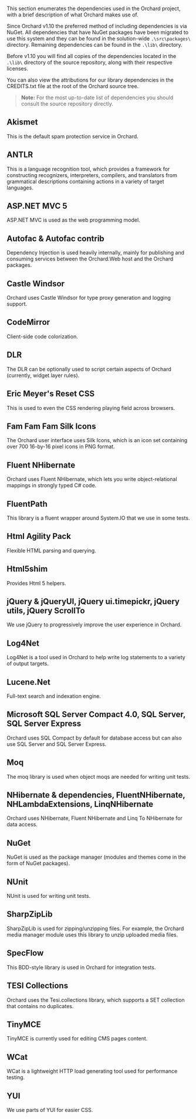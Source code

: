 This section enumerates the dependencies used in the Orchard project, with a brief description of what Orchard makes use of. 

Since Orchard v1.10 the preferred method of including dependencies is via NuGet. All dependencies that have NuGet packages have been migrated to use this system and they can be found in the solution-wide `.\src\packages\` directory. Remaining dependencies can be found in the `.\lib\` directory.

Before v1.10 you will find all copies of the dependencies located in the `.\lib\` directory of the source repository, along with their respective licenses.

You can also view the attributions for our library dependencies in the CREDITS.txt file at the root of the Orchard source tree.

> **Note:** For the most up-to-date list of dependencies you should consult the source repository directly.

## Akismet
This is the default spam protection service in Orchard.

## ANTLR
This is a language recognition tool, which provides a framework for constructing recognizers, interpreters, compilers, and translators from grammatical descriptions containing actions in a variety of target languages.

## ASP.NET MVC 5
ASP.NET MVC is used as the web programming model.

## Autofac & Autofac contrib
Dependency Injection is used heavily internally, mainly for publishing and consuming services between the Orchard.Web host and the Orchard packages. 

## Castle Windsor
Orchard uses Castle Windsor for type proxy generation and logging support.

## CodeMirror
Client-side code colorization.

## DLR
The DLR can be optionally used to script certain aspects of Orchard (currently, widget layer rules).

## Eric Meyer's Reset CSS
This is used to even the CSS rendering playing field across browsers.

## Fam Fam Fam Silk Icons
The Orchard user interface uses Silk Icons, which is an icon set containing over 700 16-by-16 pixel icons in PNG format. 

## Fluent NHibernate
Orchard uses Fluent NHibernate, which lets you write object-relational mappings in strongly typed C# code.

## FluentPath
This library is a fluent wrapper around System.IO that we use in some tests.

## Html Agility Pack
Flexible HTML parsing and querying.

## Html5shim
Provides Html 5 helpers.

## jQuery & jQueryUI, jQuery ui.timepickr, jQuery utils, jQuery ScrollTo
We use jQuery to progressively improve the user experience in Orchard.

## Log4Net
Log4Net is a tool used in Orchard to help write log statements to a variety of output targets.

## Lucene.Net
Full-text search and indexation engine.

## Microsoft SQL Server Compact 4.0, SQL Server, SQL Server Express
Orchard uses SQL Compact by default for database access but can also use SQL Server and SQL Server Express.

## Moq
The moq library is used when object moqs are needed for writing unit tests.

## NHibernate & dependencies, FluentNHibernate, NHLambdaExtensions, LinqNHibernate
Orchard uses NHibernate, Fluent NHibernate and Linq To NHibernate for data access.

## NuGet
NuGet is used as the package manager (modules and themes come in the form of NuGet packages).

## NUnit
NUnit is used for writing unit tests.

## SharpZipLib
SharpZipLib is used for zipping/unzipping files. For example, the Orchard media manager module uses this library to unzip uploaded media files.

## SpecFlow
This BDD-style library is used in Orchard for integration tests.

## TESI Collections
Orchard uses the Tesi.collections library, which supports a SET collection that contains no duplicates.

## TinyMCE
TinyMCE is currently used for editing CMS pages content.

## WCat
WCat is a lightweight HTTP load generating tool used for performance testing.

## YUI
We use parts of YUI for easier CSS.
